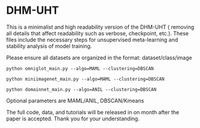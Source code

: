 # DHM-UHT

This is a minimalist and high readability version of the DHM-UHT ( removing all details that affect readability such as verbose, checkpoint, etc.). These files include the necessary steps for unsupervised meta-learning and stability analysis of model training.

Please ensure all datasets are organized in the format: dataset/class/image

```
python omniglot_main.py --algo=MAML --clustering=DBSCAN

python miniimagenet_main.py --algo=MAML --clustering=DBSCAN

python domainnet_main.py --algo=ANIL --clustering=DBSCAN
```

Optional parameters are MAML/ANIL, DBSCAN/Kmeans


The full code, data, and tutorials will be released in on month after the paper is accepted. Thank you for your understanding.
